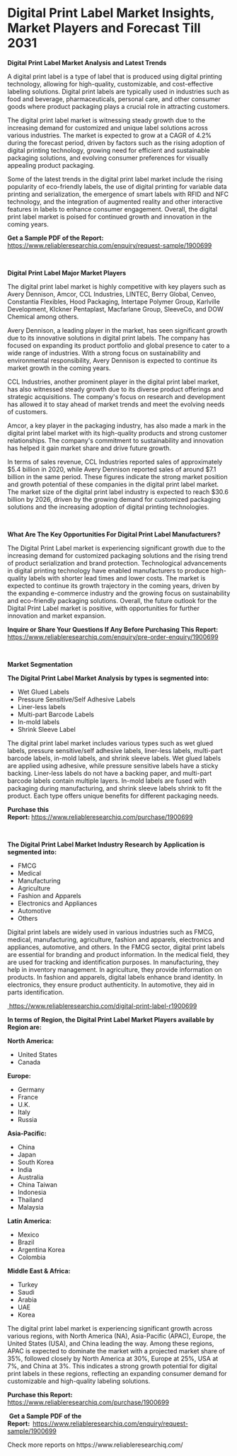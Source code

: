 <p><h1>Digital Print Label Market Insights, Market Players and Forecast Till 2031</h1></p><p><strong>Digital Print Label Market Analysis and Latest Trends</strong></p>
<p><p>A digital print label is a type of label that is produced using digital printing technology, allowing for high-quality, customizable, and cost-effective labeling solutions. Digital print labels are typically used in industries such as food and beverage, pharmaceuticals, personal care, and other consumer goods where product packaging plays a crucial role in attracting customers.</p><p>The digital print label market is witnessing steady growth due to the increasing demand for customized and unique label solutions across various industries. The market is expected to grow at a CAGR of 4.2% during the forecast period, driven by factors such as the rising adoption of digital printing technology, growing need for efficient and sustainable packaging solutions, and evolving consumer preferences for visually appealing product packaging.</p><p>Some of the latest trends in the digital print label market include the rising popularity of eco-friendly labels, the use of digital printing for variable data printing and serialization, the emergence of smart labels with RFID and NFC technology, and the integration of augmented reality and other interactive features in labels to enhance consumer engagement. Overall, the digital print label market is poised for continued growth and innovation in the coming years.</p></p>
<p><strong>Get a Sample PDF of the Report:&nbsp;</strong> <a href="https://www.reliableresearchiq.com/enquiry/request-sample/1900699">https://www.reliableresearchiq.com/enquiry/request-sample/1900699</a></p>
<p>&nbsp;</p>
<p><strong>Digital Print Label Major Market Players</strong></p>
<p><p>The digital print label market is highly competitive with key players such as Avery Dennison, Amcor, CCL Industries, LINTEC, Berry Global, Cenveo, Constantia Flexibles, Hood Packaging, Intertape Polymer Group, Karlville Development, Klckner Pentaplast, Macfarlane Group, SleeveCo, and DOW Chemical among others.</p><p>Avery Dennison, a leading player in the market, has seen significant growth due to its innovative solutions in digital print labels. The company has focused on expanding its product portfolio and global presence to cater to a wide range of industries. With a strong focus on sustainability and environmental responsibility, Avery Dennison is expected to continue its market growth in the coming years.</p><p>CCL Industries, another prominent player in the digital print label market, has also witnessed steady growth due to its diverse product offerings and strategic acquisitions. The company's focus on research and development has allowed it to stay ahead of market trends and meet the evolving needs of customers.</p><p>Amcor, a key player in the packaging industry, has also made a mark in the digital print label market with its high-quality products and strong customer relationships. The company's commitment to sustainability and innovation has helped it gain market share and drive future growth.</p><p>In terms of sales revenue, CCL Industries reported sales of approximately $5.4 billion in 2020, while Avery Dennison reported sales of around $7.1 billion in the same period. These figures indicate the strong market position and growth potential of these companies in the digital print label market. The market size of the digital print label industry is expected to reach $30.6 billion by 2026, driven by the growing demand for customized packaging solutions and the increasing adoption of digital printing technologies.</p></p>
<p>&nbsp;</p>
<p><strong>What Are The Key Opportunities For Digital Print Label Manufacturers?</strong></p>
<p><p>The Digital Print Label market is experiencing significant growth due to the increasing demand for customized packaging solutions and the rising trend of product serialization and brand protection. Technological advancements in digital printing technology have enabled manufacturers to produce high-quality labels with shorter lead times and lower costs. The market is expected to continue its growth trajectory in the coming years, driven by the expanding e-commerce industry and the growing focus on sustainability and eco-friendly packaging solutions. Overall, the future outlook for the Digital Print Label market is positive, with opportunities for further innovation and market expansion.</p></p>
<p><strong>Inquire or Share Your Questions If Any Before Purchasing This Report:</strong> <a href="https://www.reliableresearchiq.com/enquiry/pre-order-enquiry/1900699">https://www.reliableresearchiq.com/enquiry/pre-order-enquiry/1900699</a></p>
<p>&nbsp;</p>
<p><strong>Market Segmentation</strong></p>
<p><strong>The Digital Print Label Market Analysis by types is segmented into:</strong></p>
<p><ul><li>Wet Glued Labels</li><li>Pressure Sensitive/Self Adhesive Labels</li><li>Liner-less labels</li><li>Multi-part Barcode Labels</li><li>In-mold labels</li><li>Shrink Sleeve Label</li></ul></p>
<p><p>The digital print label market includes various types such as wet glued labels, pressure sensitive/self adhesive labels, liner-less labels, multi-part barcode labels, in-mold labels, and shrink sleeve labels. Wet glued labels are applied using adhesive, while pressure sensitive labels have a sticky backing. Liner-less labels do not have a backing paper, and multi-part barcode labels contain multiple layers. In-mold labels are fused with packaging during manufacturing, and shrink sleeve labels shrink to fit the product. Each type offers unique benefits for different packaging needs.</p></p>
<p><strong>Purchase this Report:&nbsp;</strong><a href="https://www.reliableresearchiq.com/purchase/1900699">https://www.reliableresearchiq.com/purchase/1900699</a></p>
<p>&nbsp;</p>
<p><strong>The Digital Print Label Market Industry Research by Application is segmented into:</strong></p>
<p><ul><li>FMCG</li><li>Medical</li><li>Manufacturing</li><li>Agriculture</li><li>Fashion and Apparels</li><li>Electronics and Appliances</li><li>Automotive</li><li>Others</li></ul></p>
<p><p>Digital print labels are widely used in various industries such as FMCG, medical, manufacturing, agriculture, fashion and apparels, electronics and appliances, automotive, and others. In the FMCG sector, digital print labels are essential for branding and product information. In the medical field, they are used for tracking and identification purposes. In manufacturing, they help in inventory management. In agriculture, they provide information on products. In fashion and apparels, digital labels enhance brand identity. In electronics, they ensure product authenticity. In automotive, they aid in parts identification.</p></p>
<p><a href="https://www.reliableresearchiq.com/digital-print-label-r1900699">&nbsp;https://www.reliableresearchiq.com/digital-print-label-r1900699</a></p>
<p><strong>In terms of Region, the Digital Print Label Market Players available by Region are:</strong></p>
<p>
    <p> <strong> North America: </strong>
        <ul>
            <li>United States</li>
            <li>Canada</li>
        </ul>
        </p> 
    <p> <strong> Europe: </strong>
        <ul>
            <li>Germany</li>
            <li>France</li>
            <li>U.K.</li>
            <li>Italy</li>
            <li>Russia</li>
        </ul>
        </p> 
    <p> <strong> Asia-Pacific: </strong>
        <ul>
            <li>China</li>
            <li>Japan</li>
            <li>South Korea</li>
            <li>India</li>
            <li>Australia</li>
            <li>China Taiwan</li>
            <li>Indonesia</li>
            <li>Thailand</li>
            <li>Malaysia</li>
        </ul>
        </p> 
    <p> <strong> Latin America: </strong>
        <ul>
            <li>Mexico</li>
            <li>Brazil</li>
            <li>Argentina Korea</li>
            <li>Colombia</li>
        </ul>
        </p> 
    <p> <strong> Middle East & Africa: </strong>
        <ul>
            <li>Turkey</li>
            <li>Saudi</li>
            <li>Arabia</li>
            <li>UAE</li>
            <li>Korea</li>
        </ul>
    </p>
    </p>
<p><p>The digital print label market is experiencing significant growth across various regions, with North America (NA), Asia-Pacific (APAC), Europe, the United States (USA), and China leading the way. Among these regions, APAC is expected to dominate the market with a projected market share of 35%, followed closely by North America at 30%, Europe at 25%, USA at 7%, and China at 3%. This indicates a strong growth potential for digital print labels in these regions, reflecting an expanding consumer demand for customizable and high-quality labeling solutions.</p></p>
<p><strong>Purchase this Report: </strong><a href="https://www.reliableresearchiq.com/purchase/1900699">https://www.reliableresearchiq.com/purchase/1900699</a></p>
<p>&nbsp;<strong>Get a Sample PDF of the Report:&nbsp;&nbsp;</strong><a href="https://www.reliableresearchiq.com/enquiry/request-sample/1900699">https://www.reliableresearchiq.com/enquiry/request-sample/1900699</a></p>
<p><strong></strong></p>
<p>Check more reports on https://www.reliableresearchiq.com/</p>